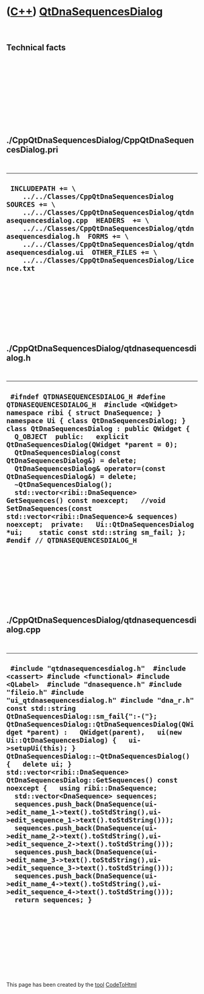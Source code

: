 



 

 

 

 

 

([C++](Cpp.htm)) [QtDnaSequencesDialog](CppQtDnaSequencesDialog.htm)
====================================================================

 

Technical facts
---------------

 

 

 

 

 

 

./CppQtDnaSequencesDialog/CppQtDnaSequencesDialog.pri
-----------------------------------------------------

 

  --------------------------------------------------------------------------------------------------------------------------------------------------------------------------------------------------------------------------------------------------------------------------------------------------------------------------------------------------------------------------------------
  ` INCLUDEPATH += \     ../../Classes/CppQtDnaSequencesDialog  SOURCES += \     ../../Classes/CppQtDnaSequencesDialog/qtdnasequencesdialog.cpp  HEADERS  += \     ../../Classes/CppQtDnaSequencesDialog/qtdnasequencesdialog.h  FORMS += \     ../../Classes/CppQtDnaSequencesDialog/qtdnasequencesdialog.ui  OTHER_FILES += \     ../../Classes/CppQtDnaSequencesDialog/Licence.txt`
  --------------------------------------------------------------------------------------------------------------------------------------------------------------------------------------------------------------------------------------------------------------------------------------------------------------------------------------------------------------------------------------

 

 

 

 

 

./CppQtDnaSequencesDialog/qtdnasequencesdialog.h
------------------------------------------------

 

  -----------------------------------------------------------------------------------------------------------------------------------------------------------------------------------------------------------------------------------------------------------------------------------------------------------------------------------------------------------------------------------------------------------------------------------------------------------------------------------------------------------------------------------------------------------------------------------------------------------------------------------------------------------------------------------------------------------------------------------------------
  ` #ifndef QTDNASEQUENCESDIALOG_H #define QTDNASEQUENCESDIALOG_H  #include <QWidget>  namespace ribi { struct DnaSequence; } namespace Ui { class QtDnaSequencesDialog; }  class QtDnaSequencesDialog : public QWidget {   Q_OBJECT  public:   explicit QtDnaSequencesDialog(QWidget *parent = 0);   QtDnaSequencesDialog(const QtDnaSequencesDialog&) = delete;   QtDnaSequencesDialog& operator=(const QtDnaSequencesDialog&) = delete;   ~QtDnaSequencesDialog();    std::vector<ribi::DnaSequence> GetSequences() const noexcept;   //void SetDnaSequences(const std::vector<ribi::DnaSequence>& sequences) noexcept;  private:   Ui::QtDnaSequencesDialog *ui;    static const std::string sm_fail; };  #endif // QTDNASEQUENCESDIALOG_H`
  -----------------------------------------------------------------------------------------------------------------------------------------------------------------------------------------------------------------------------------------------------------------------------------------------------------------------------------------------------------------------------------------------------------------------------------------------------------------------------------------------------------------------------------------------------------------------------------------------------------------------------------------------------------------------------------------------------------------------------------------------

 

 

 

 

 

./CppQtDnaSequencesDialog/qtdnasequencesdialog.cpp
--------------------------------------------------

 

  ------------------------------------------------------------------------------------------------------------------------------------------------------------------------------------------------------------------------------------------------------------------------------------------------------------------------------------------------------------------------------------------------------------------------------------------------------------------------------------------------------------------------------------------------------------------------------------------------------------------------------------------------------------------------------------------------------------------------------------------------------------------------------------------------------------------------------------------------------------------------------------------------------------------------------------------------------------------------------------------------------------------------------------------------------------------------------------------------------------------------------------------------
  ` #include "qtdnasequencesdialog.h"  #include <cassert> #include <functional> #include <QLabel>  #include "dnasequence.h" #include "fileio.h" #include "ui_qtdnasequencesdialog.h" #include "dna_r.h"  const std::string QtDnaSequencesDialog::sm_fail{":-("};  QtDnaSequencesDialog::QtDnaSequencesDialog(QWidget *parent) :   QWidget(parent),   ui(new Ui::QtDnaSequencesDialog) {   ui->setupUi(this); }  QtDnaSequencesDialog::~QtDnaSequencesDialog() {   delete ui; }  std::vector<ribi::DnaSequence> QtDnaSequencesDialog::GetSequences() const noexcept {   using ribi::DnaSequence;   std::vector<DnaSequence> sequences;   sequences.push_back(DnaSequence(ui->edit_name_1->text().toStdString(),ui->edit_sequence_1->text().toStdString()));   sequences.push_back(DnaSequence(ui->edit_name_2->text().toStdString(),ui->edit_sequence_2->text().toStdString()));   sequences.push_back(DnaSequence(ui->edit_name_3->text().toStdString(),ui->edit_sequence_3->text().toStdString()));   sequences.push_back(DnaSequence(ui->edit_name_4->text().toStdString(),ui->edit_sequence_4->text().toStdString()));   return sequences; }`
  ------------------------------------------------------------------------------------------------------------------------------------------------------------------------------------------------------------------------------------------------------------------------------------------------------------------------------------------------------------------------------------------------------------------------------------------------------------------------------------------------------------------------------------------------------------------------------------------------------------------------------------------------------------------------------------------------------------------------------------------------------------------------------------------------------------------------------------------------------------------------------------------------------------------------------------------------------------------------------------------------------------------------------------------------------------------------------------------------------------------------------------------------

 

 

 

 

 





 




This page has been created by the [tool](Tools.htm)
[CodeToHtml](ToolCodeToHtml.htm)
